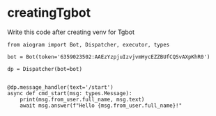 # creatingTgbot
Write this code after creating venv for Tgbot

    from aiogram import Bot, Dispatcher, executor, types
    
    bot = Bot(token='6359023502:AAEzYzpjuIzvjvmHycEZZBUfCQSvAXpKhR0')
    
    dp = Dispatcher(bot=bot)
    
    
    @dp.message_handler(text='/start')
    async def cmd_start(msg: types.Message):
        print(msg.from_user.full_name, msg.text)
        await msg.answer(f"Hello {msg.from_user.full_name}!"
